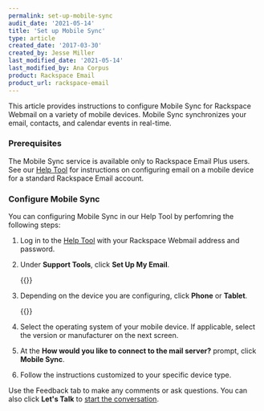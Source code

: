 ```yaml
---
permalink: set-up-mobile-sync
audit_date: '2021-05-14'
title: 'Set up Mobile Sync'
type: article
created_date: '2017-03-30'
created_by: Jesse Miller
last_modified_date: '2021-05-14'
last_modified_by: Ana Corpus
product: Rackspace Email
product_url: rackspace-email
---
```


This article provides instructions to configure Mobile Sync for Rackspace Webmail
on a variety of mobile devices. Mobile Sync synchronizes your email, contacts, and
calendar events in real-time.

### Prerequisites

The Mobile Sync service is available only to Rackspace Email Plus users. See our
[Help Tool](https://emailhelp.rackspace.com/) for instructions on configuring email
on a mobile device for a standard Rackspace Email account.

### Configure Mobile Sync

You can configuring Mobile Sync in our Help Tool by perfomring the following steps:

1. Log in to the [Help Tool](https://emailhelp.rackspace.com/) with your Rackspace Webmail
   address and password.

2. Under **Support Tools**, click **Set Up My Email**.

   {{<image src="mobile-sync-setup-1.png" alt="" title="">}}

3. Depending on the device you are configuring, click **Phone** or **Tablet**.

   {{<image src="mobile-sync-setup-2.png" alt="" title="">}}

4. Select the operating system of your mobile device. If applicable, select the version
   or manufacturer on the next screen.

5. At the **How would you like to connect to the mail server?** prompt, click **Mobile Sync**.

6. Follow the instructions customized to your specific device type.

Use the Feedback tab to make any comments or ask questions. You can also click
**Let's Talk** to [start the conversation](https://www.rackspace.com/).

